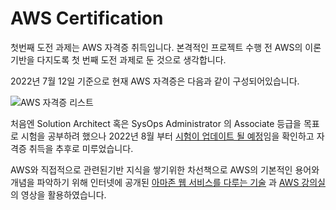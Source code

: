 # AWS Certification

첫번째 도전 과제는 AWS 자격증 취득입니다. 본격적인 프로젝트 수행 전 AWS의 이론기반을 다지도록 첫 번째 도전 과제로 둔 것으로 생각합니다.

2022년 7월 12일 기준으로 현재 AWS 자격증은 다음과 같이 구성되어있습니다.

![AWS 자격증 리스트](https://img.yibyeongyong.com/crc/00-aws-certification/00-aws-certifications.png)

처음엔 Solution Architect 혹은 SysOps Administrator 의 Associate 등급을 목표로 시험을 공부하려 했으나 2022년 8월 부터 [시험이 업데이트 될 예정](https://aws.amazon.com/ko/certification/coming-soon/)임을 확인하고 자격증 취득을 추후로 미루었습니다.

AWS와 직접적으로 관련된기반 지식을 쌓기위한 차선책으로 AWS의 기본적인 용어와 개념을 파악하기 위해 인터넷에 공개된 [아마존 웹 서비스를 다루는 기술](http://pyrasis.com/aws.html) 과 [AWS 강의실](https://www.youtube.com/c/AAAWS)의 영상을 활용하였습니다.
